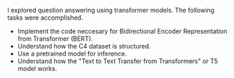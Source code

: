 I explored question answering using transformer models. The following tasks were accomplished.
* Implement the code neccesary for Bidirectional Encoder Representation from Transformer (BERT).
* Understand how the C4 dataset is structured.
* Use a pretrained model for inference.
* Understand how the "Text to Text Transfer from Transformers" or T5 model works. 
